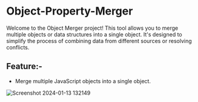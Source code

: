 # Object-Property-Merger
Welcome to the Object Merger project! This tool allows you to merge multiple objects or data structures into a single object. It's designed to simplify the process of combining data from different sources or resolving conflicts.

## Feature:-

- Merge multiple JavaScript objects into a single object.

![Screenshot 2024-01-13 132149](https://github.com/Pragyac9/Object-Property-Merger/assets/136442660/c4b74ef1-7096-4bcf-a25b-831ebfb3522e)
